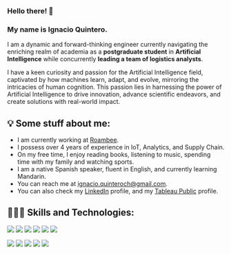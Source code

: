 ### Hello there! 👋

### My name is Ignacio Quintero.

I am a dynamic and forward-thinking engineer currently navigating the enriching realm of academia as a **postgraduate student** in **Artificial Intelligence** while concurrently **leading a team of logistics analysts**.

I have a keen curiosity and passion for the Artificial Intelligence field, captivated by how machines learn, adapt, and evolve, mirroring the intricacies of human cognition. This passion lies in harnessing the power of Artificial Intelligence to drive innovation, advance scientific endeavors, and create solutions with real-world impact.

## 💡 Some stuff about me:
- I am currently working at <a href="https://www.roambee.com/">Roambee</a>.
- I possess over 4 years of experience in IoT, Analytics, and Supply Chain.
- On my free time, I enjoy reading books, listening to music, spending time with my family and watching sports.
- I am a native Spanish speaker, fluent in English, and currently learning Mandarin.
- You can reach me at ignacio.quinteroch@gmail.com.
- You can also check my <a href="https://www.linkedin.com/in/igquinteroch/">LinkedIn</a> profile, and my <a href="https://public.tableau.com/app/profile/igquinteroch">Tableau Public</a> profile.

## 👨🏻‍💻 Skills and Technologies:

![](https://img.shields.io/badge/Python-Code?style=flat&logo=python&logoColor=white&label=Code&color=0062CC)
![](https://img.shields.io/badge/SQL-Code?style=flat&logo=postgreSQL&logoColor=white&label=Code&color=0062CC)
![](https://img.shields.io/badge/Git-Code?style=flat&logo=git&logoColor=white&label=Code&color=0062CC)
![](https://img.shields.io/badge/GitHub-Code?style=flat&logo=github&logoColor=white&label=Repository&color=0062CC)
![](https://img.shields.io/badge/Jira-Scrum?style=flat&logo=jira&logoColor=white&label=Scrum&color=0062CC)
![](https://img.shields.io/badge/Conda-Code?style=flat&logo=anaconda&logoColor=white&label=Terminal&color=0062CC)

![](https://img.shields.io/badge/Pandas-Code?style=flat&logo=pandas&logoColor=white&label=Data%20Analysis&color=0062CC)
![](https://img.shields.io/badge/NumPy-Code?style=flat&logo=numpy&logoColor=white&label=Data%20Analysis&color=0062CC)
![](https://img.shields.io/badge/Matplotlib-Code?style=flat&logo=matplot&logoColor=white&label=Data%20Analysis&color=0062CC)
![](https://img.shields.io/badge/Seaborn-Code?style=flat&logo=seaborn&logoColor=white&label=Data%20Analysis&color=0062CC)
![](https://img.shields.io/badge/Tableau-Code?style=flat&logo=tableau&logoColor=white&label=Data%20Visualization&color=0062CC)

